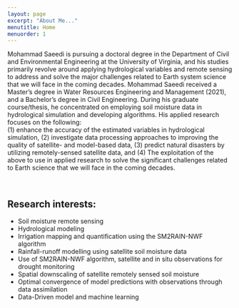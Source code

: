 ```yaml
---
layout: page
excerpt: "About Me..."
menutitle: Home
menuorder: 1
---
```


Mohammad Saeedi is pursuing a doctoral degree in the Department of Civil and Environmental Engineering at the University of Virginia, and his studies primarily revolve around applying hydrological variables and remote sensing to address and solve the major challenges related to Earth system science that we will face in the coming decades. 
Mohammad Saeedi received a Master’s degree in Water Resources Engineering and Management (2021), and a Bachelor’s degree in Civil Engineering. During his graduate course/thesis, he concentrated on employing soil moisture data in hydrological simulation and developing algorithms.
His applied research focuses on the following:<br/> 
(1) enhance the accuracy of the estimated variables in hydrological simulation, (2) investigate data processing approaches to improving the quality of satellite- and model-based data, (3) predict natural disasters by utilizing remotely-sensed satellite data, and (4) The exploitation of the above to use in applied research to solve the significant challenges related to Earth science that we will face in the coming decades. <br/>

<br/>

## Research interests:

-	Soil moisture remote sensing
- Hydrological modeling
- Irrigation mapping and quantification using the SM2RAIN-NWF algorithm
- Rainfall-runoff modelling using satellite soil moisture data
- Use of SM2RAIN-NWF algorithm, satellite and in situ observations for drought monitoring
- Spatial downscaling of satellite remotely sensed soil moisture
- Optimal convergence of model predictions with observations through data assimilation
- Data-Driven model and machine learning

